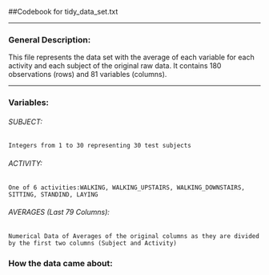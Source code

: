 ##Codebook for tidy_data_set.txt

--------------------------------------

### General Description:
  This file represents the data set with the average of each variable for each activity and each subject of the original raw data. It contains 180 observations (rows) and 81 variables (columns).
  
--------------------------------------

### Variables:
  
###### SUBJECT:
    Integers from 1 to 30 representing 30 test subjects
###### ACTIVITY:
    One of 6 activities:WALKING, WALKING_UPSTAIRS, WALKING_DOWNSTAIRS, SITTING, STANDIND, LAYING
###### AVERAGES (Last 79 Columns):
    Numerical Data of Averages of the original columns as they are divided 
    by the first two columns (Subject and Activity)
### How the data came about:
  

